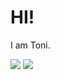 # HI!
I am Toni. <br>

<img src="https://github-readme-stats.vercel.app/api?username=Toni-Graphics&show_icons=true&rank_icon=github&include_all_commits=true" />

<img src="https://github-readme-stats.vercel.app/api/top-langs/?username=Toni-Graphics&hide=makefile,batchfile,shell&layout=compact" />

<!---
Toni-Graphics/Toni-Graphics is a ✨ special ✨ repository because its `README.md` (this file) appears on your GitHub profile.
You can click the Preview link to take a look at your changes.
--->

